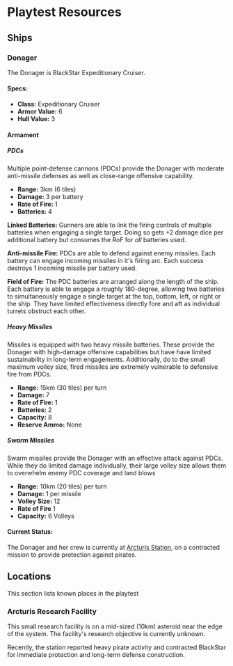 # Playtest Resources

## Ships

### Donager
The Donager is BlackStar Expeditionary Cruiser.

#### Specs:
- **Class:** Expeditionary Cruiser
- **Armor Value:** 6
- **Hull Value:** 3

#### Armament
##### PDCs
Multiple point-defense cannons (PDCs) provide the Donager with moderate anti-missile defenses as well as close-range offensive capability.
- **Range:** 3km (6 tiles)
- **Damage:** 3 per battery
- **Rate of Fire:** 1
- **Batteries:** 4

**Linked Batteries:** Gunners are able to link the firing controls of multiple batteries when engaging a single target. Doing so gets +2 damage dice per additional battery but consumes the RoF for _all_ batteries used.

**Anti-missile Fire:** PDCs are able to defend against enemy missiles. Each battery can engage incoming missiles in it's firing arc. Each success destroys 1 incoming missile per battery used.

**Field of Fire:** The PDC batteries are arranged along the length of the ship. Each battery is able to engage a roughly 180-degree, allowing two batteries to simultaneously engage a single target at the top, bottom, left, or right or the ship. They have limited effectiveness directly fore and aft as individual turrets obstruct each other.

##### Heavy Missiles
Missiles is equipped with two heavy missile batteries. These provide the Donager with high-damage offensive capabilities but have have limited sustainability in long-term engagements. Additionally, do to the small maximum volley size, fired missiles are extremely vulnerable to defensive fire from PDCs.
- **Range:** 15km (30 tiles) per turn
- **Damage:** 7
- **Rate of Fire:** 1
- **Batteries:** 2
- **Capacity:** 8
- **Reserve Ammo:** None

##### Swarm Missiles
Swarm missiles provide the Donager with an effective attack against PDCs. While they do limited damage individually, their large volley size allows them to overwhelm enemy PDC coverage and land blows
- **Range:** 10km (20 tiles) per turn
- **Damage:** 1  per missile
- **Volley Size:** 12
- **Rate of Fire** 1
- **Capacity:** 6 Volleys

#### Current Status:
The Donager and her crew is currently at [Arcturis Station](#arcturis-research-facility), on a contracted mission to provide protection against pirates.

## Locations
This section lists known places in the playtest

### Arcturis Research Facility
This small research facility is on a mid-sized (10km) asteroid near the edge of the system. The facility's research objective is currently unknown.

Recently, the station reported heavy pirate activity and contracted BlackStar for immediate protection and long-term defense construction.
